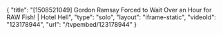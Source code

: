 {
    "title": "[1508521049] Gordon Ramsay Forced to Wait Over an Hour for RAW Fish! | Hotel Hell",
    "type": "solo",
    "layout": "iframe-static",
    "videoId": "123178944",
    "url": "\/tvpembed\/123178944"
}